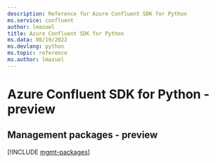 ```yaml
---
description: Reference for Azure Confluent SDK for Python
ms.service: confluent
author: lmazuel
title: Azure Confluent SDK for Python
ms.data: 08/19/2022
ms.devlang: python
ms.topic: reference
ms.author: lmazuel
---
```

# Azure Confluent SDK for Python - preview

## Management packages - preview
[!INCLUDE [mgmt-packages](confluent-mgmt-index.md)]